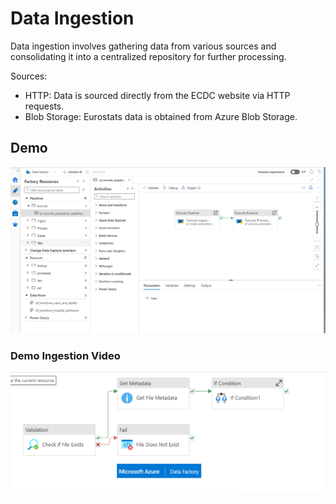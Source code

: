 # Data Ingestion

Data ingestion involves gathering data from various sources and consolidating it into a centralized repository for further processing.

Sources:
- HTTP: Data is sourced directly from the ECDC website via HTTP requests.
- Blob Storage: Eurostats data is obtained from Azure Blob Storage.

## Demo
![Data Factory for Integeration and Orchestration](../image/data_factory_overview.png)

### Demo Ingestion Video
[![Ingestion Video](../image/youtube_ingest_thumbnail.png)](https://youtu.be/_VPyWIOFi7s)